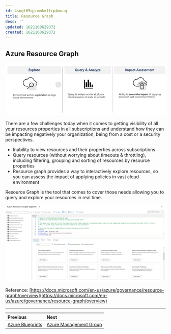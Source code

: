 ```yaml
---
id: 4sugt05qjrmmkmffrp4muuq
title: Resource Graph
desc: ''
updated: 1621160629372
created: 1621160629372
---
```

## Azure Resource Graph

![resource-graph-1](./assets/images/resource-graph-1.png)

There are a few challenges today when it comes to getting visibility of all your resources properties in all subscriptions and understand how they can be impacting negatively your organization, being from a cost or a security perspectives.

* Inability to view resources and their properties across subscriptions
* Query resources (without worrying about timeouts & throttling), including filtering, grouping and sorting of resources by resource properties
* Resource graph provides a way to interactively explore resources, so you can assess the impact of applying policies in vast cloud environment

Resource Graph is the tool that comes to cover those needs allowing you to query and explore your resources in real time.

![resource-graph-2](./assets/images/resource-graph-2.png)

Reference: [https://docs.microsoft.com/en-us/azure/governance/resource-graph/overview](https://docs.microsoft.com/en-us/azure/governance/resource-graph/overview)

---

Previous| Next |
:----- |:-----
[Azure Blueprints](blueprints.md)| [Azure Management Group](management-group.md)
